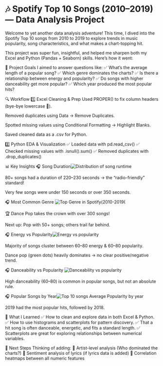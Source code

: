 # 🎶 Spotify Top 10 Songs (2010–2019) — Data Analysis Project

Welcome to yet another data analysis adventure! This time, I dived into the Spotify Top 10 songs from 2010 to 2019 to explore trends in music popularity, song characteristics, and what makes a chart-topping hit.

This project was super fun, insightful, and helped me sharpen both my Excel and Python (Pandas + Seaborn) skills. Here’s how it went:

📝 Project Goals
I aimed to answer questions like:
✅ What’s the average length of a popular song?
✅ Which genre dominates the charts?
✅ Is there a relationship between energy and popularity?
✅ Do songs with higher danceability get more popular?
✅ Which year produced the most popular hits?

🔍 Workflow
1️⃣ Excel Cleaning & Prep
Used PROPER() to fix column headers (bye-bye lowercase 👋).

Removed duplicates using Data → Remove Duplicates.

Spotted missing values using Conditional Formatting → Highlight Blanks.

Saved cleaned data as a .csv for Python.

2️⃣ Python EDA & Visualization
✅ Loaded data with pd.read_csv()
✅ Checked missing values with .isnull().sum()
✅ Removed duplicates with .drop_duplicates()

📊 Key Insights
🎧 Song Duration![Distribution of song runtime](https://github.com/user-attachments/assets/a8095125-dc7b-4c09-aa85-d68c86c3982d)


80+ songs had a duration of 220–230 seconds → the “radio-friendly” standard!

Very few songs were under 150 seconds or over 350 seconds.

🎧 Most Common Genre
![Top Genre in Spotify(2010-2019(](https://github.com/user-attachments/assets/7b4e43e9-30df-4b61-89dd-6d445fb31e17)

🏆 Dance Pop takes the crown with over 300 songs!

Next up: Pop with 50+ songs; others trail far behind.

🎧 Energy vs Popularity![Energy vs popularity](https://github.com/user-attachments/assets/4592b6d8-0fa2-4f0d-837a-8c345206e960)


Majority of songs cluster between 60–80 energy & 60–80 popularity.

Dance pop (green dots) heavily dominates → no clear positive/negative trend.

🎧 Danceability vs Popularity
![Danceability vs popularity](https://github.com/user-attachments/assets/e86288a9-c06f-40c6-b57a-779c328c5566)

High danceability (60–80) is common in popular songs, but not an absolute rule.

🎧 Popular Songs by Year![Top 10 songs Average Popularity by year](https://github.com/user-attachments/assets/2e98e856-a18e-4115-ad7e-b98f359ace2a)


2019 had the most popular hits, followed by 2018.

🧠 What I Learned
✅ How to clean and explore data in both Excel & Python.
✅ How to use histograms and scatterplots for pattern discovery.
✅ That a hit song is often danceable, energetic, and fits a standard length.
✅ Scatterplots are great for exploring relationships between numerical variables.

🚀 Next Steps
Thinking of adding:
🔹 Artist-level analysis (Who dominated the charts?)
🔹 Sentiment analysis of lyrics (if lyrics data is added)
🔹 Correlation heatmaps between all numeric features
